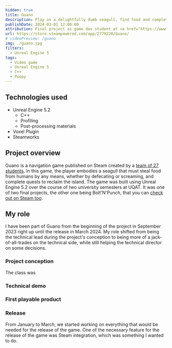 ```yaml
---
hidden: true
title: Guano
description: Play as a delightfully dumb seagull, find food and complete quests to help free the Grand Masters and gain their powers.
publishDate: 2024-03-01 12:00:00
attribution: Final project as game dev student at <a href="https://www.uqat.ca">UQAT</a>
url: https://store.steampowered.com/app/2779220/Guano/
# videoPreview: /guano
img: ./guano.jpg
filters:
  - Unreal Engine 5
tags:
  - Video game
  - Unreal Engine 5
  - C++
  - Poopy
---
```


## Technologies used

- Unreal Engine 5.2
  - C++
  - Profiling
  - Post-processing materials
- Voxel Plugin
- Steamworks

## Project overview

Guano is a navigation game published on Steam created by a [team of 27 students](https://guanothegame.com/credits.html). In this game, the player embodies a seagull that must steal food from humans by any means, whether by defecating or screaming, and complete quests to reclaim the island. The game was built using Unreal Engine 5.2 over the course of two university semesters at UQAT. It was one of two final projects, the other one being Bolt'N'Punch, that you can [check out on Steam too](https://store.steampowered.com/app/2779390/BoltNPunch/).

## My role

I have been part of Guano from the beginning of the project in September 2023 right up until the release in March 2024. My role shifted from being the technical lead during the project's conception to being more of a jack-of-all-trades on the technical side, while still helping the technical director on some decisions.

### Project conception

The class was

### Technical demo

### First playable product

### Release

From January to March, we started working on everything that would be needed for the release of the game. One of the necessary feature for the release of the game was Steam integration, which was something I wanted to do.
